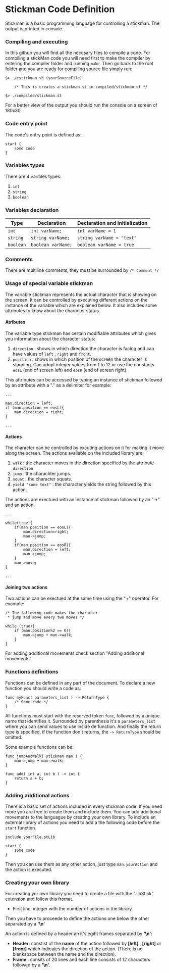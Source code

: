 # Stickman Code Definition

Stickman is a basic programming language for controlling a stickman. The output is printed in console.
### Compiling and  executing
In this github you will find all the necesary files to compile a code.
For compiling a stickMan code you will need first to make the compiler by entering the compiler folder and running `make`.
Then go back to the root folder and you are ready for compiling source file simply run:

```
$> ./cstickman.sh (yourSourceFile)
 
	/* This is creates a stickman.st in compiled/stickman.st */

$> ./compiled/stickman.st

```
For a better view of the output you should run the console on a screen of 180x30.

### Code entry point
The code's entry point is defined as:
```
start {
	some code
}
```

### Variables types
There are 4 varibles types:
1. `int`
2. `string`
3. `boolean`

### Variables declaration
Type | Declaration | Declaration and initialization
--- | --- | ---
`int` | `int varName;` | `int varName = 1`
`string` | `string varName;` | `string varName = "text"`
`boolean` | `boolean varName;` | `boolean varName = true`

### Comments
There are multiline comments, they must be surrounded by `/* Comment */`

### Usage of special variable stickman
The variable stickman represents the actual character that is showing on the screen. It can be controlled by executing different actions on the instance of the variable which are explained below. It also includes some attributes to know about the character status.

#### Atributes
The variable type stickman has certain modifiable attributes which gives you information about the character status:
1. `direction` : shows in which direction the character is facing and can have values of `left` , `right` and `front`.
2. `position` : shows in which position of the screen the character is standing. Can adopt integer values from 1 to 12 or use the constants `eosL` (end of screen left) and `eosR` (end of screen right).

This attributes can be accessed by typing an instance of stickman followed by an attribute with a "." as a delimiter for example:
```
...

man.direction = left;
if (man.position == eosL){
	man.direction = right;
}

...
```
#### Actions
The character can be controlled by excuting actions on it for making it move along the screen. The actions available on the included library are:
1. `walk` : the character moves in the direction specified by the attribute `direction`
2. `jump` : the charachter jumps.
3. `squat` : the character squats.
4. `yield "some text"` : the character yields the string followed by this action.

The actions are exectued with an instance of stickman followed by an "->" and an action.
```
...

while(true){
	if(man.position == eosL){
		man.direction=right;
		man->jump;
	}
	if(man.position == eosR){
		man.direction = left;
		man->jump;
	}
	man->move;
}

...

```
#### Joining two actions
Two actions can be exectued at the same time using the  "+" operator. For example:
```
/* The following code makes the character
 * jump and move every two moves */

while (true){
	if (man.position%2 == 0){
		man->jump + man->walk;
	}
}
```


For adding additional movements check section "Adding additional movements"

### Functions definitions
Functions can be defined in any part of the document. To declare a new function you should write a code as:

```
func myFunc( parameters_list ) -> ReturnType {
	/* Some code */
}
```

All functions must start with the reserved token `func`, followed by a unique name that identifies it. Surrounded by parenthesis it's a `parameters_list` where you can send values to use inside de function. And finally the return type is specified, if the function don't returns, the `-> ReturnType` should be omitted.

Some example functions can be:

```
func jumpAndWalk( stickman man ) {
	man->jump + man->walk;
}
```

```
func add( int a, int b ) -> int {
	return a + b;
}
```



### Adding additional actions
There is a basic set of actions included in every stickman code. If you need more you are free to create them and include them.
You can add additional movements to the languague by creating your own library. To include an external library of actions you need to add a the following code before the `start` function.
```
include yourFile.stLib

start {
	some code
}
```

Then you can use them as any other action, just type `man.yourAction` and the action is executed.

### Creating your own library
For creating yor own library you need to create a file with the ".libStick" extension and follow this fromat.

* First line: integer with the number of actions in the library.

Then you have to proceede to define the actions one below the other separated by a **'\n'**

An action is defined by a header an it's egiht frames separated by **'\n'**:
* **Header**: constist of the **name** of the action followed by **[left]** , **[right]** or **[front]** which indicates the direction of the action. (There is no blankspace between the name and the direction).
* **Frame** : consits of 20 lines and each line consists of 12 characters followed by a **'\n'**.
